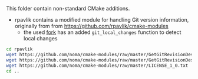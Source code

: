 This folder contain non-standard CMake additions.

- rpavlik contains a modified module for handling Git version information, originally from from https://github.com/rpavlik/cmake-modules
	- the used [fork](https://github.com/noma/cmake-modules) has an added `git_local_changes` function to detect local changes

```bash
cd rpavlik
wget https://github.com/noma/cmake-modules/raw/master/GetGitRevisionDescription.cmake
wget https://github.com/noma/cmake-modules/raw/master/GetGitRevisionDescription.cmake.in
wget https://github.com/noma/cmake-modules/raw/master/LICENSE_1_0.txt
cd ..
```
